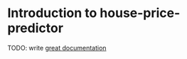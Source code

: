# Introduction to house-price-predictor

TODO: write [great documentation](http://jacobian.org/writing/what-to-write/)

